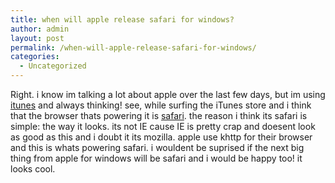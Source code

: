 ```yaml
---
title: when will apple release safari for windows?
author: admin
layout: post
permalink: /when-will-apple-release-safari-for-windows/
categories:
  - Uncategorized
---
```

Right. i know im talking a lot about apple over the last few days, but im using [itunes][1] and always thinking! see, while surfing the iTunes store and i think that the browser thats powering it is [safari][2]. the reason i think its safari is simple: the way it looks. its not IE cause IE is pretty crap and doesent look as good as this and i doubt it its mozilla. apple use khttp for their browser and this is whats powering safari. i wouldent be suprised if the next big thing from apple for windows will be safari and i would be happy too! it looks cool.

 [1]: http://www.itunes.com
 [2]: http://www.apple.com/safari/